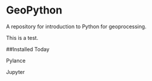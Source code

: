# GeoPython
A repository for introduction to Python for geoprocessing.

This is a test.

##Installed Today

Pylance

Jupyter

